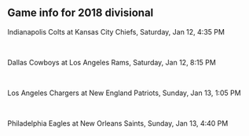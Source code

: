 ## Game info for 2018 divisional
Indianapolis Colts at Kansas City Chiefs, Saturday, Jan 12, 4:35 PM


<br/>

Dallas Cowboys at Los Angeles Rams, Saturday, Jan 12, 8:15 PM


<br/>

Los Angeles Chargers at New England Patriots, Sunday, Jan 13, 1:05 PM


<br/>

Philadelphia Eagles at New Orleans Saints, Sunday, Jan 13, 4:40 PM


